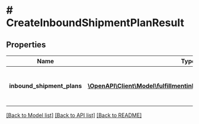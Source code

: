 # # CreateInboundShipmentPlanResult

## Properties

Name | Type | Description | Notes
------------ | ------------- | ------------- | -------------
**inbound_shipment_plans** | [**\OpenAPI\Client\Model\fulfillmentinboundv0\InboundShipmentPlan[]**](InboundShipmentPlan.md) | A list of inbound shipment plan information | [optional]

[[Back to Model list]](../../README.md#models) [[Back to API list]](../../README.md#endpoints) [[Back to README]](../../README.md)
